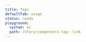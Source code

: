 ```yaml
---
title: Tags
defaultTab: usage
status: ready
playground:
  system: ec
  path: /story/components-tag--link
---
```

